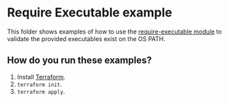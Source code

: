 # Require Executable example

This folder shows examples of how to use the [require-executable module](https://github.com/terraform-modules-krish/terraform-aws-utilities/blob/v0.8.0/modules/require-executable) to validate the
provided executables exist on the OS PATH.




## How do you run these examples?

1. Install [Terraform](https://www.terraform.io/).
1. `terraform init`.
1. `terraform apply`.

